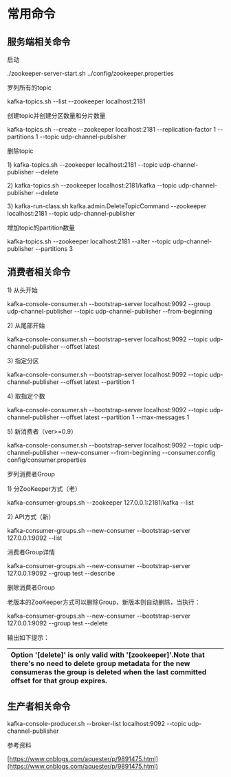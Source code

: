 # 常用命令

## 服务端相关命令

启动

./zookeeper-server-start.sh ../config/zookeeper.properties

罗列所有的topic

kafka-topics.sh --list --zookeeper localhost:2181

创建topic并创建分区数量和分片数量

kafka-topics.sh --create --zookeeper localhost:2181 --replication-factor 1 --partitions 1 --topic udp-channel-publisher

删除topic

1\) kafka-topics.sh --zookeeper localhost:2181 --topic udp-channel-publisher --delete

2\) kafka-topics.sh --zookeeper localhost:2181/kafka --topic udp-channel-publisher --delete

3\) kafka-run-class.sh kafka.admin.DeleteTopicCommand --zookeeper localhost:2181 --topic udp-channel-publisher

增加topic的partition数量

kafka-topics.sh --zookeeper localhost:2181 --alter --topic udp-channel-publisher  --partitions 3

## 消费者相关命令

1\) 从头开始

kafka-console-consumer.sh --bootstrap-server localhost:9092 --group udp-channel-publisher --topic udp-channel-publisher  --from-beginning

2\) 从尾部开始

kafka-console-consumer.sh --bootstrap-server localhost:9092 --topic udp-channel-publisher  --offset latest

3\) 指定分区

kafka-console-consumer.sh --bootstrap-server localhost:9092 --topic udp-channel-publisher  --offset latest --partition 1

4\) 取指定个数

kafka-console-consumer.sh --bootstrap-server localhost:9092 --topic udp-channel-publisher  --offset latest --partition 1 --max-messages 1

5\) 新消费者（ver&gt;=0.9）

kafka-console-consumer.sh --bootstrap-server localhost:9092 --topic udp-channel-publisher  --new-consumer --from-beginning --consumer.config config/consumer.properties

罗列消费者Group

1\) 分ZooKeeper方式（老）

kafka-consumer-groups.sh --zookeeper 127.0.0.1:2181/kafka --list

2\) API方式（新）

kafka-consumer-groups.sh --new-consumer --bootstrap-server 127.0.0.1:9092 --list

消费者Group详情

kafka-consumer-groups.sh --new-consumer --bootstrap-server 127.0.0.1:9092 --group test --describe

删除消费者Group

老版本的ZooKeeper方式可以删除Group，新版本则自动删除，当执行：

kafka-consumer-groups.sh --new-consumer --bootstrap-server 127.0.0.1:9092 --group test --delete

输出如下提示：

| Option '\[delete\]' is only valid with '\[zookeeper\]'.Note that there's no need to delete group metadata for the new consumeras the group is deleted when the last committed offset for that group expires. |
| :--- |


## 

## 

## 生产者相关命令

kafka-console-producer.sh --broker-list localhost:9092 --topic udp-channel-publisher

参考资料

[https://www.cnblogs.com/aquester/p/9891475.html](https://www.cnblogs.com/aquester/p/9891475.html)

